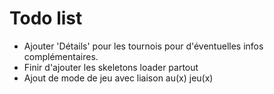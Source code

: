 # Todo list

* Ajouter 'Détails' pour les tournois pour d'éventuelles infos complémentaires.
* Finir d'ajouter les skeletons loader partout
* Ajout de mode de jeu avec liaison au(x) jeu(x)